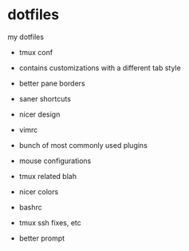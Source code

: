 # dotfiles
my dotfiles

- tmux conf 
 - contains customizations with a different tab style
 - better pane borders
 - saner shortcuts 
 - nicer design
 
- vimrc
 - bunch of most commonly used plugins
 - mouse configurations
 - tmux related blah
 - nicer colors 
 
- bashrc
 - tmux ssh fixes, etc
 - better prompt
